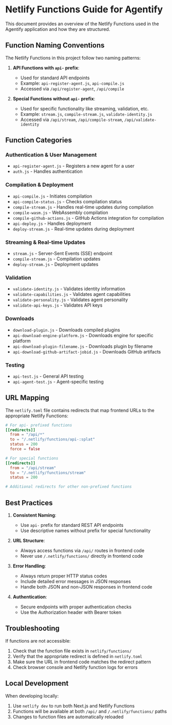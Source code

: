 # Netlify Functions Guide for Agentify

This document provides an overview of the Netlify Functions used in the Agentify application and how they are structured.

## Function Naming Conventions

The Netlify Functions in this project follow two naming patterns:

1. **API Functions with `api-` prefix**:
   - Used for standard API endpoints
   - Example: `api-register-agent.js`, `api-compile.js`
   - Accessed via `/api/register-agent`, `/api/compile`

2. **Special Functions without `api-` prefix**:
   - Used for specific functionality like streaming, validation, etc.
   - Example: `stream.js`, `compile-stream.js`, `validate-identity.js`
   - Accessed via `/api/stream`, `/api/compile-stream`, `/api/validate-identity`

## Function Categories

### Authentication & User Management
- `api-register-agent.js` - Registers a new agent for a user
- `auth.js` - Handles authentication

### Compilation & Deployment
- `api-compile.js` - Initiates compilation
- `api-compile-status.js` - Checks compilation status
- `compile-stream.js` - Handles real-time updates during compilation
- `compile-wasm.js` - WebAssembly compilation
- `compile-github-actions.js` - GitHub Actions integration for compilation
- `api-deploy.js` - Handles deployment
- `deploy-stream.js` - Real-time updates during deployment

### Streaming & Real-time Updates
- `stream.js` - Server-Sent Events (SSE) endpoint
- `compile-stream.js` - Compilation updates
- `deploy-stream.js` - Deployment updates

### Validation
- `validate-identity.js` - Validates identity information
- `validate-capabilities.js` - Validates agent capabilities
- `validate-personality.js` - Validates agent personality
- `validate-api-keys.js` - Validates API keys

### Downloads
- `download-plugin.js` - Downloads compiled plugins
- `api-download-engine-platform.js` - Downloads engine for specific platform
- `api-download-plugin-filename.js` - Downloads plugin by filename
- `api-download-github-artifact-jobid.js` - Downloads GitHub artifacts

### Testing
- `api-test.js` - General API testing
- `api-agent-test.js` - Agent-specific testing

## URL Mapping

The `netlify.toml` file contains redirects that map frontend URLs to the appropriate Netlify Functions:

```toml
# For api- prefixed functions
[[redirects]]
  from = "/api/*"
  to = "/.netlify/functions/api-:splat"
  status = 200
  force = false

# For special functions
[[redirects]]
  from = "/api/stream"
  to = "/.netlify/functions/stream"
  status = 200

# Additional redirects for other non-prefixed functions
```

## Best Practices

1. **Consistent Naming**: 
   - Use `api-` prefix for standard REST API endpoints
   - Use descriptive names without prefix for special functionality

2. **URL Structure**:
   - Always access functions via `/api/` routes in frontend code
   - Never use `/.netlify/functions/` directly in frontend code

3. **Error Handling**:
   - Always return proper HTTP status codes
   - Include detailed error messages in JSON responses
   - Handle both JSON and non-JSON responses in frontend code

4. **Authentication**:
   - Secure endpoints with proper authentication checks
   - Use the Authorization header with Bearer token

## Troubleshooting

If functions are not accessible:

1. Check that the function file exists in `netlify/functions/`
2. Verify that the appropriate redirect is defined in `netlify.toml`
3. Make sure the URL in frontend code matches the redirect pattern
4. Check browser console and Netlify function logs for errors

## Local Development

When developing locally:

1. Use `netlify dev` to run both Next.js and Netlify Functions
2. Functions will be available at both `/api/` and `/.netlify/functions/` paths
3. Changes to function files are automatically reloaded